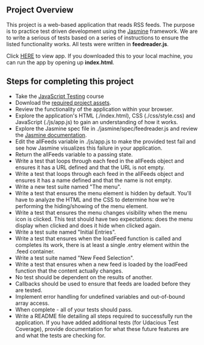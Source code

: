 ## Project Overview

This project is a web-based application that reads RSS feeds. The purpose is to practice test driven development using the [Jasmine](http://jasmine.github.io/) framework. We are to write a serious of tests based on a series of instructions to ensure the listed functionality works. All tests were written in **feedreader.js**.

Click <a href="https://envincebal.github.io/feedreader-testing/">HERE</a> to view app. If you downloaded this to your local machine, you can run the app by opening up **index.html**.

## Steps for completing this project

* Take the <a href="https://www.udacity.com/course/javascript-testing--ud549">JavaScript Testing</a> course
* Download the <a href="https://github.com/udacity/frontend-nanodegree-feedreader">required project assets</a>.
* Review the functionality of the application within your browser.
* Explore the application's HTML (./index.html), CSS (./css/style.css) and JavaScript (./js/app.js) to gain an understanding of how it works.
* Explore the Jasmine spec file in ./jasmine/spec/feedreader.js and review the <a href="https://jasmine.github.io/">Jasmine documentation</a>.
* Edit the allFeeds variable in ./js/app.js to make the provided test fail and see how Jasmine visualizes this failure in your application.
* Return the allFeeds variable to a passing state.
* Write a test that loops through each feed in the allFeeds object and ensures it has a URL defined and that the URL is not empty.
* Write a test that loops through each feed in the allFeeds object and ensures it has a name defined and that the name is not empty.
* Write a new test suite named "The menu".
* Write a test that ensures the menu element is hidden by default. You'll have to analyze the HTML and the CSS to determine how we're performing the hiding/showing of the menu element.
* Write a test that ensures the menu changes visibility when the menu icon is clicked. This test should have two expectations: does the menu display when clicked and does it hide when clicked again.
* Write a test suite named "Initial Entries".
* Write a test that ensures when the loadFeed function is called and completes its work, there is at least a single .entry element within the .feed container.
* Write a test suite named "New Feed Selection".
* Write a test that ensures when a new feed is loaded by the loadFeed function that the content actually changes.
* No test should be dependent on the results of another.
* Callbacks should be used to ensure that feeds are loaded before they are tested.
* Implement error handling for undefined variables and out-of-bound array access.
* When complete - all of your tests should pass.
* Write a README file detailing all steps required to successfully run the application. If you have added additional tests (for Udacious Test Coverage), provide documentation for what these future features are and what the tests are checking for.

